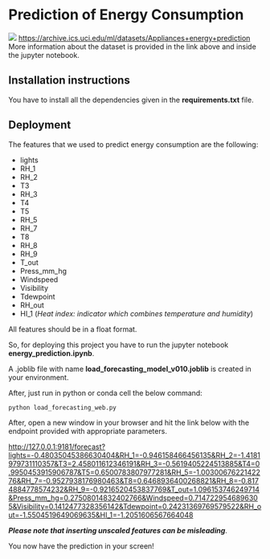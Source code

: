 # Prediction of Energy Consumption

![](https://archive.ics.uci.edu/ml/assets/logo.gif)
https://archive.ics.uci.edu/ml/datasets/Appliances+energy+prediction
More information about the dataset is provided in the link above and inside the jupyter notebook.

## Installation instructions
You have to install all the dependencies given in the **requirements.txt** file.

## Deployment
The features that we used to predict energy consumption are the following:
* lights 
* RH_1
* RH_2
* T3 
* RH_3 
* T4
* T5
* RH_5
* RH_7
* T8
* RH_8
* RH_9
* T_out
* Press_mm_hg
* Windspeed
* Visibility
* Tdewpoint
* RH_out
* HI_1 (_Heat index: indicator which combines temperature and humidity_)

All features should be in a float format.

So,
for deploying this project you have to run the jupyter notebook **energy_prediction.ipynb**.

A .joblib file with name **load_forecasting_model_v010.joblib** is created in your environment.

After, just run in python or conda cell the below command:
```sh
python load_forecasting_web.py
```
After, open a new window in your browser and hit the link below with the endpoint provided with appropriate parameters.

http://127.0.0.1:9181/forecast?lights=-0.48035045386630404&RH_1=-0.946158466456135&RH_2=-1.4181979731110357&T3=2.458011612346191&RH_3=-0.5619405224513885&T4=0.9950453915906787&T5=0.6500783807977281&RH_5=-1.0030067622142276&RH_7=-0.9527938176980463&T8=0.6468936400268821&RH_8=-0.8174884778574232&RH_9=-0.9216520453837769&T_out=1.096153746249714&Press_mm_hg=0.27508014832402766&Windspeed=0.7147229546896305&Visibility=0.1412477328356142&Tdewpoint=0.24231369769579522&RH_out=-1.5504519649069635&HI_1=-1.2051606567664048

**_Please note that inserting unscaled features can be misleading_**.

You now have the prediction in your screen!






 




